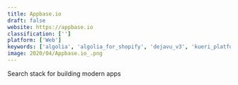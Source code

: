```yaml
---
title: Appbase.io
draft: false 
website: https://appbase.io
classification: ['']
platform: ['Web']
keywords: ['algolia', 'algolia_for_shopify', 'dejavu_v3', 'kueri_platform', 'x_to_elasticsearch_sync']
image: 2020/04/Appbase.io_.png
---
```

Search stack for building modern apps